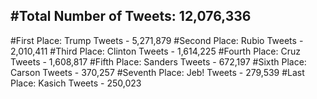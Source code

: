 #Total Number of Tweets: 12,076,336 
---
#First Place: Trump Tweets - 5,271,879
#Second Place: Rubio Tweets - 2,010,411
#Third Place: Clinton Tweets - 1,614,225
#Fourth Place: Cruz Tweets - 1,608,817
#Fifth Place: Sanders Tweets - 672,197
#Sixth Place: Carson Tweets - 370,257
#Seventh Place: Jeb! Tweets - 279,539
#Last Place: Kasich Tweets - 250,023
